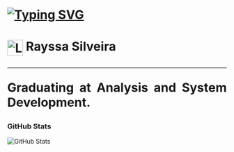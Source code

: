 <h1>
  <div align ="left">
<a href="https://git.io/typing-svg"><img src="https://readme-typing-svg.demolab.com? font=Cyberpunk&weight=900&pause=1000&color=FF00F6&background=FFF10900&r=435&lines=Be+Welcome!" alt="Typing SVG" /></a>
</h1>
    
<h1><img align="center" alt="Logo" width="36px" src="https://img.freepik.com/vetores-premium/letra-sr-luxo-logotipo-da-marca-premium_68880-780.jpg"></a>
    <span>Rayssa Silveira</span>
  
***
<p align="justify"> Graduating at Analysis and System Development</a>.</p>

  <h3>GitHub Stats</h3>
  
![GitHub Stats](https://github-readme-stats.vercel.app/api?username=RAY-SILVER&theme=transparent&bg_color=000&borderFF00F6lor=30A3DC&show_icons=true&icon_color=FF00F6&title_color=FF00F6&text_color=FFF)
